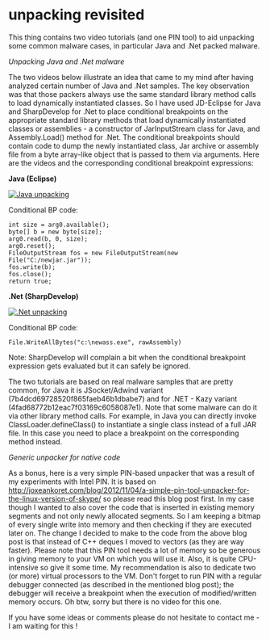 # unpacking revisited


This thing contains two video tutorials (and one PIN tool) to aid unpacking some common malware cases, in particular Java and .Net packed malware.

_Unpacking Java and .Net malware_

The two videos below illustrate an idea that came to my mind after having analyzed certain number of Java and .Net samples. The key observation was that those packers always use the same standard library method calls to load dynamically instantiated classes. So I have used JD-Eclipse for Java and SharpDevelop for .Net to place conditional breakpoints on the appropriate standard library methods that load dynamically instantiated classes or assemblies - a constructor of JarInputStream class for Java, and Assembly.Load() method for .Net. The conditional breakpoints should contain code to dump the newly instantiated class, Jar archive or assembly file from a byte array-like object that is passed to them via arguments. Here are the videos and the corresponding conditional breakpoint expressions:

__Java (Eclipse)__

[![Java unpacking](https://i.vimeocdn.com/video/568901375_960.webp)](https://vimeo.com/165124535)

Conditional BP code:
```
int size = arg0.available();
byte[] b = new byte[size];
arg0.read(b, 0, size);
arg0.reset();
FileOutputStream fos = new FileOutputStream(new File("C:/newjar.jar"));
fos.write(b);
fos.close();
return true;
```

__.Net (SharpDevelop)__

[![.Net unpacking](https://i.vimeocdn.com/video/567270389_960.webp)](https://vimeo.com/163747528)

Conditional BP code:
```
File.WriteAllBytes("c:\newass.exe", rawAssembly)
```
Note: SharpDevelop will complain a bit when the conditional breakpoint expression gets evaluated but it can safely be ignored.

The two tutorials are based on real malware samples that are pretty common, for Java it is JSocket/Adwind variant (7b4dcd69728520f865faeb46b1dbabe7) and for .NET - Kazy variant (4fad68772b12eac7f03169c6058087e1). Note that some malware can do it via other library method calls. For example, in Java you can directly invoke ClassLoader.defineClass() to instantiate a single class instead of a full JAR file. In this case you need to place a breakpoint on the corresponding method instead.

_Generic unpacker for native code_

As a bonus, here is a very simple PIN-based unpacker that was a result of my experiments with Intel PIN. It is based on http://joxeankoret.com/blog/2012/11/04/a-simple-pin-tool-unpacker-for-the-linux-version-of-skype/ so please read this blog post first. In my case though I wanted to also cover the code that is inserted in existing memory segments and not only newly allocated segments. So I am keeping a bitmap of every single write into memory and then checking if they are executed later on. The change I decided to make to the code from the above blog post is that instead of C++ deques I moved to vectors (as they are way faster). Please note that this PIN tool needs a lot of memory so be generous in giving memory to your VM on which you will use it. Also, it is quite CPU-intensive so give it some time. My recommendation is also to dedicate two (or more) virtual processors to the VM. Don't forget to run PIN with a regular debugger connected (as described in the mentioned blog post); the debugger will receive a breakpoint when the execution of modified/written memory occurs. Oh btw, sorry but there is no video for this one.

If you have some ideas or comments please do not hesitate to contact me - I am waiting for this !


